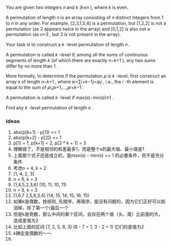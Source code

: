 You are given two integers 𝑛
 and 𝑘
 (𝑘≤𝑛
), where 𝑘
 is even.

A permutation of length 𝑛
 is an array consisting of 𝑛
 distinct integers from 1
 to 𝑛
 in any order. For example, [2,3,1,5,4]
 is a permutation, but [1,2,2]
 is not a permutation (as 2
 appears twice in the array) and [0,1,2]
 is also not a permutation (as 𝑛=3
, but 3
 is not present in the array).

Your task is to construct a 𝑘
-level permutation of length 𝑛
.

A permutation is called 𝑘
-level if, among all the sums of continuous segments of length 𝑘
 (of which there are exactly 𝑛−𝑘+1
), any two sums differ by no more than 1
.

More formally, to determine if the permutation 𝑝
 is 𝑘
-level, first construct an array 𝑠
 of length 𝑛−𝑘+1
, where 𝑠𝑖=∑𝑖+𝑘−1𝑗=𝑖𝑝𝑗
, i.e., the 𝑖
-th element is equal to the sum of 𝑝𝑖,𝑝𝑖+1,…,𝑝𝑖+𝑘−1
.

A permutation is called 𝑘
-level if max(𝑠)−min(𝑠)≤1
.

Find any 𝑘
-level permutation of length 𝑛
.

### ideas
1. abs(p[k+1] - p[1]) <= 1
2. abs(p[k+2] - p[2]) <= 1
3. p[1] = 1, p[k+1] = 2, p[2 * k + 1] = 3
4. 理解错了，不是相邻的和差最多1，而是整个s的最大值、最小值差1
5. 上面那个式子还是成立的，是max(s) - min(s) <= 1 的必要条件，但不是充分条件
6. 考虑n = 4, k = 2
7. [1, 4, 2, 3]
8. n = 6, k = 3
9. [1,4,5,2,3,6] (10, 11, 10, 11)
10. n = 8, k = 3
11. [1,6,7 2,5,8,3,4] (14, 15, 14, 15, 16, 15)
12. 如果k是偶数，按规则, 先顺序，再降序，是没有问题的，因为它们正好可以抵消掉，除了第一个/最后一个
13. 但是k是奇数，那么中间的某个区间，会存在两个值（头、尾）比前面的大，造成差值为2
14. 比如上面的区间 [7, 2, 5, 8, 3] (8 - 7 = 1, 3 - 2 = 1) 它们的差值为2
15. k确定是偶数的～～
16. 